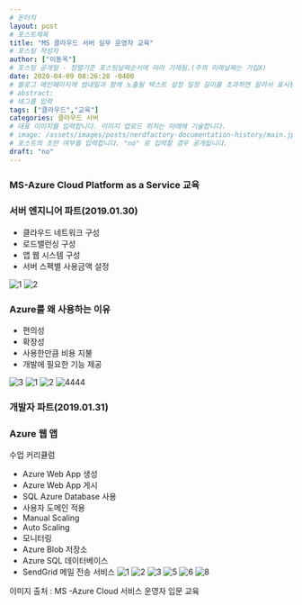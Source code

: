 ```yaml
---
# 돈터치
layout: post 
# 포스트제목
title: "MS 클라우드 서버 실무 운영자 교육"
# 포스팅 작성자
author: ["이동옥"] 
# 포스팅 공개일 - 정렬기준 포스팅날짜순서에 따라 기재됨.(주의 미래날짜는 기입X)
date: 2020-04-09 08:26:28 -0400
# 블로그 메인페이지에 썸네일과 함께 노출될 텍스트 설정 일정 길이를 초과하면 잘려서 표시됨.
# abstract:
# 태그를 입력
tags: ["클라우드","교육"]
categories: 클라우드 서버
# 대표 이미지를 입력합니다. 이미지 업로드 위치는 아래에 기술합니다.
# image: /assets/images/posts/nerdfactory-documentation-history/main.jpg
# 포스트의 초안 여부를 입력합니다. "no" 로 입력할 경우 공개됩니다.
draft: "no"
---
```

### MS-Azure Cloud Platform as a Service 교육 
### 서버 엔지니어 파트(2019.01.30)
 - 클라우드 네트워크 구성 
 - 로드밸런싱 구성
 - 앱 웹 시스템 구성
 - 서버 스펙별 사용금액 설정

![1](https://user-images.githubusercontent.com/12209348/46652690-ca2e2480-cbde-11e8-9e50-1dd2fc9882ac.PNG)
![2](https://user-images.githubusercontent.com/12209348/46653309-a835a180-cbe0-11e8-9d6f-0e102abe8e7f.PNG)

### Azure를 왜 사용하는 이유
 - 편의성
 - 확장성
 - 사용한만큼 비용 지불
 - 개발에 필요한 기능 제공

![3](https://user-images.githubusercontent.com/12209348/46905552-8ade3b80-cf30-11e8-823b-07d6375e8b96.PNG)
![1](https://user-images.githubusercontent.com/12209348/46905553-8ade3b80-cf30-11e8-9dcc-516cdcddcfa6.PNG)
![2](https://user-images.githubusercontent.com/12209348/46905554-8b76d200-cf30-11e8-97e7-df63eee8ae71.PNG)
![4444](https://user-images.githubusercontent.com/12209348/51954438-88720400-2483-11e9-8c7f-2b220d731fae.JPG)

### 개발자 파트(2019.01.31) 
### Azure 웹 앱
수업 커리큘럼
 - Azure Web App 생성
 - Azure Web App 게시
 - SQL Azure Database 사용
 - 사용자 도메인 적용
 - Manual Scaling
 - Auto Scaling
 - 모니터링
 -  Azure Blob 저장소
 - Azure SQL 데이터베이스
 - SendGrid 메일 전송 서비스
![1](https://user-images.githubusercontent.com/12209348/52025388-6e99f500-2547-11e9-98c1-c3b5df4718e2.JPG)
![2](https://user-images.githubusercontent.com/12209348/52025392-722d7c00-2547-11e9-9ba1-d76e34fad62a.JPG)
![3](https://user-images.githubusercontent.com/12209348/52025379-6b066e00-2547-11e9-936b-bb4f03a6d278.JPG)
![5](https://user-images.githubusercontent.com/12209348/52025382-6cd03180-2547-11e9-9d8b-fb0bec79fe30.JPG)
![6](https://user-images.githubusercontent.com/12209348/52025383-6d68c800-2547-11e9-9b88-51adcfe79fec.JPG)
![8](https://user-images.githubusercontent.com/12209348/52025384-6e015e80-2547-11e9-9081-9503ba3aa2de.JPG)

이미지 출처 : MS -Azure Cloud 서비스 운영자 입문 교육



